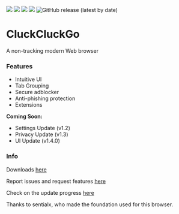 <a href="https://github.com/Cohejh/CluckCluckGo/releases"><img src="https://img.shields.io/github/downloads/COHEJH/CluckCluckGo/total?style=for-the-badge"></a>
<img src="https://img.shields.io/github/languages/count/Cohejh/CluckCluckGo?color=%2397CA00&label=Languages%20used&style=for-the-badge">
<img src="https://img.shields.io/github/license/cohejh/cluckcluckgo?style=for-the-badge">
<a href="https://cohejh.com"><img src="https://img.shields.io/badge/Website-cohejh.com-green?style=for-the-badge&logo=google-chrome&logoColor=white"></a>
<img alt="GitHub release (latest by date)" src="https://img.shields.io/badge/Version-1.1-green?style=for-the-badge">
# CluckCluckGo
A non-tracking modern Web browser

### Features
- Intuitive UI
- Tab Grouping
- Secure adblocker
- Anti-phishing protection
- Extensions

**Coming Soon:**
- Settings Update (v1.2)
- Privacy Update (v1.3)
- UI Update (v1.4.0)

### Info

Downloads [here](https://github.com/Cohejh/CluckCluckGo/releases)

Report issues and request features [here](https://github.com/Cohejh/CluckCluckGo/issues)

Check on the update progress [here](https://github.com/users/Cohejh/projects/1/views/1)

Thanks to sentialx, who made the foundation used for this browser.
